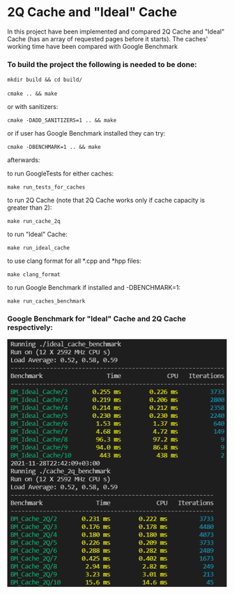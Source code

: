 # 2Q Cache and "Ideal" Cache

In this project have been implemented and compared 2Q Cache and "Ideal" Cache (has an array of requested pages before it starts).
The caches' working time have been compared with Google Benchmark

### To build the project the following is needed to be done:

```
mkdir build && cd build/

cmake .. && make
```
or with sanitizers:
```
cmake -DADD_SANITIZERS=1 .. && make
```
or if user has Google Benchmark installed they can try:
```
cmake -DBENCHMARK=1 .. && make
```
afterwards:

to run GoogleTests for either caches:
```
make run_tests_for_caches
```
to run 2Q Cache (note that 2Q Cache works only if cache capacity is greater than 2):
```
make run_cache_2q
```
to run "Ideal" Cache:
```
make run_ideal_cache
```
to use clang format for all *.cpp and *hpp files:
```
make clang_format
```
to run Google Benchmark if installed and -DBENCHMARK=1:
```
make run_caches_benchmark
```

### Google Benchmark for "Ideal" Cache and 2Q Cache respectively:

![alt text](screenshots/caches_benchmark.png)